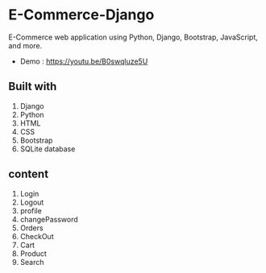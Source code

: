 # E-Commerce-Django
E-Commerce web application using Python, Django, Bootstrap, JavaScript, and more.
* Demo : https://youtu.be/B0swqluze5U
## Built with
1.	Django
2.	Python
3.	HTML
4.	CSS
5.	Bootstrap
6.	SQLite database
## content
1.	Login
2.	Logout
3.  profile
4.  changePassword
5.  Orders
6.  CheckOut
4.	Cart
5.	Product
6.	Search


